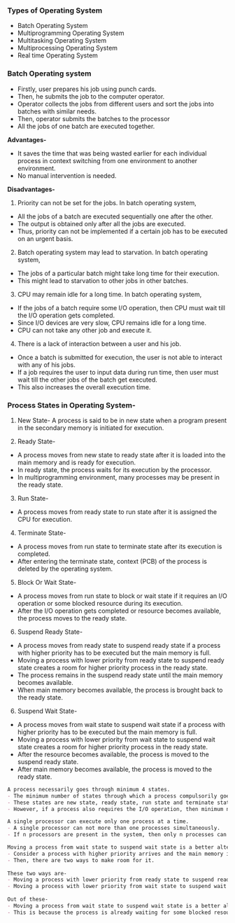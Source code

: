 ### __Types of Operating System__
- Batch Operating System
- Multiprogramming Operating System
- Multitasking Operating System
- Multiprocessing Operating System
- Real time Operating System

### __Batch Operating system__
- Firstly, user prepares his job using punch cards.
- Then, he submits the job to the computer operator.
- Operator collects the jobs from different users and sort the jobs into batches with similar needs.
- Then, operator submits the batches to the processor
- All the jobs of one batch are executed together.

__Advantages-__
- It saves the time that was being wasted earlier for each individual process in context switching from one environment to another environment.
- No manual intervention is needed.

 __Disadvantages-__
1. Priority can not be set for the jobs.
In batch operating system,
- All the jobs of a batch are executed sequentially one after the other.
- The output is obtained only after all the jobs are executed.
- Thus, priority can not be implemented if a certain job has to be executed on an urgent basis.
 
2. Batch operating system may lead to starvation.
In batch operating system,
- The jobs of a particular batch might take long time for their execution.
- This might lead to starvation to other jobs in other batches.
 
3. CPU may remain idle for a long time.
In batch operating system,
- If the jobs of a batch require some I/O operation, then CPU must wait till the I/O operation gets completed.
- Since I/O devices are very slow, CPU remains idle for a long time.
- CPU can not take any other job and execute it.

4. There is a lack of interaction between a user and his job.
- Once a batch is submitted for execution, the user is not able to interact with any of his jobs.
- If a job requires the user to input data during run time, then user must wait till the other jobs of the batch get executed.
- This also increases the overall execution time.

### __Process States in Operating System-__
1. New State-
A process is said to be in new state when a program present in the secondary memory is initiated for execution.
 
2. Ready State- 
- A process moves from new state to ready state after it is loaded into the main memory and is ready for execution.
- In ready state, the process waits for its execution by the processor.
- In multiprogramming environment, many processes may be present in the ready state.
 
3. Run State-
- A process moves from ready state to run state after it is assigned the CPU for execution.
 
4. Terminate State-
- A process moves from run state to terminate state after its execution is completed.
- After entering the terminate state, context (PCB) of the process is deleted by the operating system.
 

5. Block Or Wait State-
- A process moves from run state to block or wait state if it requires an I/O operation or some
 blocked resource during its execution.
- After the I/O operation gets completed or resource becomes available, the process moves to the ready state.
 
6. Suspend Ready State-
- A process moves from ready state to suspend ready state if a process with higher priority has to be executed but the main memory is full.
- Moving a process with lower priority from ready state to suspend ready state creates a room for higher priority process in the ready state.
- The process remains in the suspend ready state until the main memory becomes available.
- When main memory becomes available, the process is brought back to the ready state.

6. Suspend Wait State-
- A process moves from wait state to suspend wait state if a process with higher priority has to be executed but
 the main memory is full.
- Moving a process with lower priority from wait state to suspend wait state creates a room for higher
 priority process in the ready state.
- After the resource becomes available, the process is moved to the suspend ready state.
- After main memory becomes available, the process is moved to the ready state.

```md
A process necessarily goes through minimum 4 states. 
- The minimum number of states through which a process compulsorily goes through is 4.
- These states are new state, ready state, run state and terminate state.
- However, if a process also requires the I/O operation, then minimum number of states is 5.

A single processor can execute only one process at a time.
- A single processor can not more than one processes simultaneously.
- If n processors are present in the system, then only n processes can be executed simultaneously.

Moving a process from wait state to suspend wait state is a better alternative.
- Consider a process with higher priority arrives and the main memory is full.
- Then, there are two ways to make room for it.
 
These two ways are-
- Moving a process with lower priority from ready state to suspend ready state.
- Moving a process with lower priority from wait state to suspend wait state.
  
Out of these-
- Moving a process from wait state to suspend wait state is a better alternative.
- This is because the process is already waiting for some blocked resource.
```
